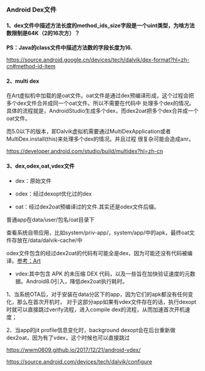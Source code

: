 ### Android Dex文件

#### 1、dex文件中描述方法长度的method_ids_size字段是一个uint类型，为啥方法数限制是64K（2的16次方）？

**PS：Java的class文件中描述方法数的字段长度为16.**

https://source.android.google.cn/devices/tech/dalvik/dex-format?hl=zh-cn#method-id-item

#### 2、multi dex

在Art虚拟机中加载的是oat文件。oat文件是通过dex预编译形成，这个过程会把多个dex文件合并成同一个oat文件。所以不需要在代码中
处理多个dex的情况。具体的流程就是，AndroidStudio生成多个dex，而dex2oat把多个dex合并成一个oat文件。

而5.0以下的版本，即Dalvik虚拟机需要通过MultiDexApplication或者MultiDex.install(this)来处理多个dex的情况。并且过程
很复杂可能会造成anr。

https://developer.android.com/studio/build/multidex?hl=zh-cn

#### 3、dex,odex,oat,vdex文件

- dex：原始文件

- odex：经过dexopt优化过的dex

- oat：经过dex2oat预编译过的文件.其实还是odex文件后缀。

普通app在data/user/包名/oat目录下

查看系统自带应用，比如system/priv-app/，system/app/中的apk，最终oat文件存放在/data/dalvik-cache/中

odex文件包含的经过dex2oat的代码有可能全是dex，因为可能还没有代码被编译。[参考：Art](Art.md)

- vdex:其中包含 APK 的未压缩 DEX 代码，以及一些旨在加快验证速度的元数据。Android8.0引入，降低dex2oat执行耗时。

1、当系统OTA后，对于安装在data分区下的app，因为它们的apk都没有任何变化，那么在首次开机时，
对于这部分app如果有vdex文件存在的话，执行dexopt时就可以直接跳过verify流程，进入compile dex的流程，从而加速首次开机速度；

2、当app的jit profile信息变化时，background dexopt会在后台重新做dex2oat，因为有了vdex，这个时候也可以直接跳过

https://wwm0609.github.io/2017/12/21/android-vdex/

https://source.android.com/devices/tech/dalvik/configure